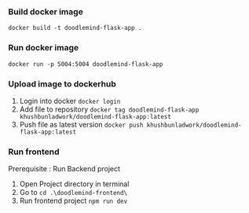 ### Build docker image
```docker build -t doodlemind-flask-app .```

### Run docker image 
```docker run -p 5004:5004 doodlemind-flask-app```

### Upload image to dockerhub
1. Login into docker
```docker login```
2. Add file to repository
```docker tag doodlemind-flask-app khushbunladwork/doodlemind-flask-app:latest```
3. Push file as latest version
```docker push khushbunladwork/doodlemind-flask-app:latest```

### Run frontend 

Prerequisite : Run Backend project

1. Open Project directory in terminal
2. Go to ```cd .\doodlemind-frontend\```
3. Run frontend project ```npm run dev``` 
